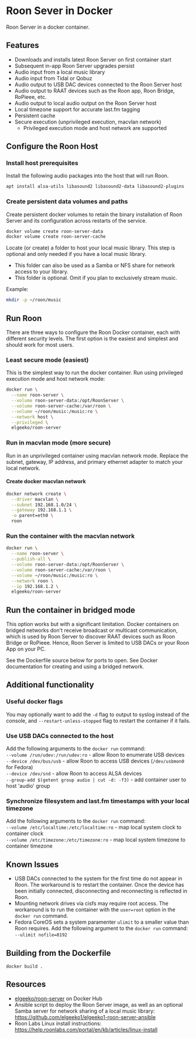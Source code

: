 # Roon Sever in Docker
Roon Server in a docker container.

## Features

- Downloads and installs latest Roon Server on first container start
- Subsequent in-app Roon Server upgrades persist
- Audio input from a local music library
- Audio input from Tidal or Qobuz
- Audio output to USB DAC devices connected to the Roon Server host
- Audio output to RAAT devices such as the Roon app, Roon Bridge, RoPieee, etc.
- Audio output to local audio output on the Roon Server host
- Local timezone support for accurate last.fm tagging
- Persistent cache
- Secure execution (unprivileged execution, macvlan network)
  - Privileged execution mode and host network are supported

## Configure the Roon Host

### Install host prerequisites

Install the following audio packages into the host that will run Roon.

```bash
apt install alsa-utils libasound2 libasound2-data libasound2-plugins
```

### Create persistent data volumes and paths

Create persistent docker volumes to retain the binary installation of
Roon Server and its configuration across restarts of the service.

```bash
docker volume create roon-server-data
docker volume create roon-server-cache
```

Locate (or create) a folder to host your local music library. This step is optional and only needed if you have a local music library.
  - This folder can also be used as a Samba or NFS share for network access to your library.
  - This folder is optional. Omit if you plan to exclusively stream music.

Example:

```bash
mkdir -p ~/roon/music
```

## Run Roon

There are three ways to configure the Roon Docker container, each with different security levels. The first option is the easiest and simplest and should work for most users.

### Least secure mode (easiest)

This is the simplest way to run the docker container. Run using privileged execution mode and host network mode:

```bash
docker run \
  --name roon-server \
  --volume roon-server-data:/opt/RoonServer \
  --volume roon-server-cache:/var/roon \
  --volume ~/roon/music:/music:ro \
  --network host \
  --privileged \
  elgeeko/roon-server
```

### Run in macvlan mode (more secure)

Run in an unprivileged container using macvlan network mode. Replace the subnet, gateway, IP address, and primary ethernet adapter to match your local network.

#### Create docker macvlan network

```bash
docker network create \
  --driver macvlan \
  --subnet 192.168.1.0/24 \
  --gateway 192.168.1.1 \
  -o parent=eth0 \
  roon
```

### Run the container with the macvlan network

```bash
docker run \
  --name roon-server \
  --publish-all \
  --volume roon-server-data:/opt/RoonServer \
  --volume roon-server-cache:/var/roon \
  --volume ~/roon/music:/music:ro \
  --network roon \
  --ip 192.168.1.2 \
  elgeeko/roon-server
```

## Run the container in bridged mode

This option works but with a significant limitation. Docker containers on bridged networks don't receive broadcast or multicast communication, which is used by Roon Server
to discover RAAT devices such as Roon Bridge or RoPieee. Hence, Roon Server is
limited to USB DACs or your Roon App on your PC.

See the Dockerfile source below for ports to open. See Docker documentation for
creating and using a bridged network.

## Additional functionality

### Useful docker flags

You may optionally want to add the `-d` flag to output to syslog
instead of the console, and `--restart-unless-stopped` flag to
restart the container if it fails.

### Use USB DACs connected to the host

Add the following arguments to the `docker run` command:  
`--volume /run/udev:/run/udev:ro` - allow Roon to enumerate USB devices  
`--device /dev/bus/usb` - allow Roon to access USB devices (`/dev/usbmon0` for Fedora)   
`--device /dev/snd` - allow Roon to access ALSA devices   
`--group-add $(getent group audio | cut -d: -f3)` - add container user to host 'audio' group

### Synchronize filesystem and last.fm timestamps with your local timezone

Add the following arguments to the `docker run` command:  
`--volume /etc/localtime:/etc/localtime:ro` - map local system clock to container clock  
`--volume /etc/timezone:/etc/timezone:ro` - map local system timezone to container timezone  

## Known Issues

- USB DACs connected to the system for the first time do not appear in Roon.
The workaround is to restart the container. Once the device has been initially
connected, disconnecting and reconnecting is reflected in Roon.
- Mounting network drives via cisfs may require root access. The workaround is to
run the container with the `user=root` option in the `docker run` command.
- Fedora CoreOS sets a system paramenter `ulimit` to a smaller value than Roon
requires. Add the following argument to the `docker run` command:   
`--ulimit nofile=8192`

## Building from the Dockerfile

`docker build .`

## Resources

- [elgeeko/roon-server](https://hub.docker.com/repository/docker/elgeeko/roon-server) on Docker Hub
- Ansible script to deploy the Roon Server image, as well as an optional Samba server for network sharing of a local music library: https://github.com/elgeeko1/elgeeko1-roon-server-ansible
- Roon Labs Linux install instructions: https://help.roonlabs.com/portal/en/kb/articles/linux-install
